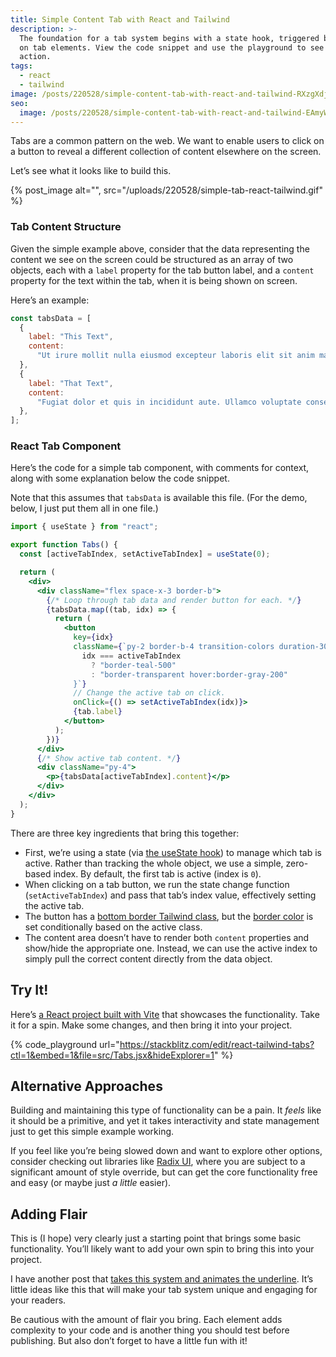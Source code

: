```yaml
---
title: Simple Content Tab with React and Tailwind
description: >-
  The foundation for a tab system begins with a state hook, triggered by clicks
  on tab elements. View the code snippet and use the playground to see it in
  action.
tags:
  - react
  - tailwind
image: /posts/220528/simple-content-tab-with-react-and-tailwind-RXzgXdjt.png
seo:
  image: /posts/220528/simple-content-tab-with-react-and-tailwind-EAmyWH_0--meta.png
---
```


Tabs are a common pattern on the web. We want to enable users to click on a button to reveal a different collection of content elsewhere on the screen.

Let’s see what it looks like to build this.

{% post_image alt="", src="/uploads/220528/simple-tab-react-tailwind.gif" %}

### Tab Content Structure

Given the simple example above, consider that the data representing the content we see on the screen could be structured as an array of two objects, each with a `label` property for the tab button label, and a `content` property for the text within the tab, when it is being shown on screen.

Here’s an example:

```jsx
const tabsData = [
  {
    label: "This Text",
    content:
      "Ut irure mollit nulla eiusmod excepteur laboris elit sit anim magna tempor excepteur labore nulla.",
  },
  {
    label: "That Text",
    content:
      "Fugiat dolor et quis in incididunt aute. Ullamco voluptate consectetur dolor officia sunt est dolor sint.",
  },
];
```

### React Tab Component

Here’s the code for a simple tab component, with comments for context, along with some explanation below the code snippet.

Note that this assumes that `tabsData` is available this file. (For the demo, below, I just put them all in one file.)

```jsx
import { useState } from "react";

export function Tabs() {
  const [activeTabIndex, setActiveTabIndex] = useState(0);

  return (
    <div>
      <div className="flex space-x-3 border-b">
        {/* Loop through tab data and render button for each. */}
        {tabsData.map((tab, idx) => {
          return (
            <button
              key={idx}
              className={`py-2 border-b-4 transition-colors duration-300 ${
                idx === activeTabIndex
                  ? "border-teal-500"
                  : "border-transparent hover:border-gray-200"
              }`}
              // Change the active tab on click.
              onClick={() => setActiveTabIndex(idx)}>
              {tab.label}
            </button>
          );
        })}
      </div>
      {/* Show active tab content. */}
      <div className="py-4">
        <p>{tabsData[activeTabIndex].content}</p>
      </div>
    </div>
  );
}
```

There are three key ingredients that bring this together:

- First, we’re using a state (via [the ](https://reactjs.org/docs/hooks-state.html)[useState](https://reactjs.org/docs/hooks-state.html)[ hook](https://reactjs.org/docs/hooks-state.html)) to manage which tab is active. Rather than tracking the whole object, we use a simple, zero-based index. By default, the first tab is active (index is `0`).
- When clicking on a tab button, we run the state change function (`setActiveTabIndex`) and pass that tab’s index value, effectively setting the active tab.
- The button has a [bottom border Tailwind class](https://tailwindcss.com/docs/border-width), but the [border color](https://tailwindcss.com/docs/border-color) is set conditionally based on the active class.
- The content area doesn’t have to render both `content` properties and show/hide the appropriate one. Instead, we can use the active index to simply pull the correct content directly from the data object.

## Try It!

Here’s [a React project built with Vite](https://stackblitz.com/edit/react-tailwind-tabs?file=src/Tabs.jsx) that showcases the functionality. Take it for a spin. Make some changes, and then bring it into your project.

{% code_playground url="https://stackblitz.com/edit/react-tailwind-tabs?ctl=1&embed=1&file=src/Tabs.jsx&hideExplorer=1" %}

## Alternative Approaches

Building and maintaining this type of functionality can be a pain. It _feels_ like it should be a primitive, and yet it takes interactivity and state management just to get this simple example working.

If you feel like you’re being slowed down and want to explore other options, consider checking out libraries like [Radix UI](radix-ui.com/docs/primitives/components/tabs), where you are subject to a significant amount of style override, but can get the core functionality free and easy (or maybe just _a little_ easier).

## Adding Flair

This is (I hope) very clearly just a starting point that brings some basic functionality. You’ll likely want to add your own spin to bring this into your project.

I have another post that [takes this system and animates the underline](/posts/animated-sliding-tabs-with-react-and-tailwind/). It’s little ideas like this that will make your tab system unique and engaging for your readers.

Be cautious with the amount of flair you bring. Each element adds complexity to your code and is another thing you should test before publishing. But also don’t forget to have a little fun with it!
